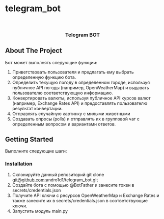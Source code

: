 # telegram_bot
<br/>
<p align="center">
  <h3 align="center">Telegram BOT</h3>

</p>



## About The Project

Бот может выполнять следующие функции:
1. Приветствовать пользователя и предлагать ему выбрать определенную функцию бота.
2. Определить текущую погоду в определенном городе, используя публичное API погоды (например, OpenWeatherMap) и выдавать пользователю соответствующую информацию.
3. Конвертировать валюты, используя публичное API курсов валют (например, Exchange Rates API) и предоставлять пользователю результат конвертации.
4. Отправлять случайную картинку с милыми животными
5. Создавать опросы (polls) и отправлять их в групповой чат с определенным вопросом и вариантами ответов.

## Getting Started

Выполните следующие шаги:

### Installation

1. Склонируйте данный репозиторий git clone git@github.com:andro1d1/telegram_bot.git
1. Создайте бота с помощью @BotFather и занесите токен в secrets/credentials.json
2. Получите API ключи с ресурсов OpenWeatherMap и Exchange Rates и также занесите их в secrets/credentials.json в соответствующие ключи.
3. Запустить модуль main.py
